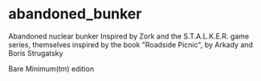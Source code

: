 # abandoned_bunker

Abandoned nuclear bunker
Inspired by Zork and the S.T.A.L.K.E.R. game series, themselves inspired by the book "Roadside Picnic", by Arkady and Boris Strugatsky

Bare Minimum(tm) edition
